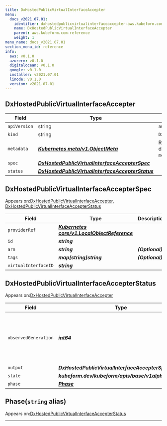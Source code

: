 ```yaml
---
title: DxHostedPublicVirtualInterfaceAccepter
menu:
  docs_v2021.07.01:
    identifier: dxhostedpublicvirtualinterfaceaccepter-aws.kubeform.com
    name: DxHostedPublicVirtualInterfaceAccepter
    parent: aws.kubeform.com-reference
    weight: 1
menu_name: docs_v2021.07.01
section_menu_id: reference
info:
  aws: v0.1.0
  azurerm: v0.1.0
  digitalocean: v0.1.0
  google: v0.1.0
  installer: v2021.07.01
  linode: v0.1.0
  version: v2021.07.01
---
```


## DxHostedPublicVirtualInterfaceAccepter
| Field | Type | Description |
| ------ | ----- | ----------- |
| `apiVersion` | string | `aws.kubeform.com/v1alpha1` |
|    `kind` | string | `DxHostedPublicVirtualInterfaceAccepter` |
| `metadata` | ***[Kubernetes meta/v1.ObjectMeta](https://v1-18.docs.kubernetes.io/docs/reference/generated/kubernetes-api/v1.18/#objectmeta-v1-meta)***|Refer to the Kubernetes API documentation for the fields of the `metadata` field.|
| `spec` | ***[DxHostedPublicVirtualInterfaceAccepterSpec](#dxhostedpublicvirtualinterfaceaccepterspec)***||
| `status` | ***[DxHostedPublicVirtualInterfaceAccepterStatus](#dxhostedpublicvirtualinterfaceaccepterstatus)***||
## DxHostedPublicVirtualInterfaceAccepterSpec

Appears on:[DxHostedPublicVirtualInterfaceAccepter](#dxhostedpublicvirtualinterfaceaccepter), [DxHostedPublicVirtualInterfaceAccepterStatus](#dxhostedpublicvirtualinterfaceaccepterstatus)

| Field | Type | Description |
| ------ | ----- | ----------- |
| `providerRef` | ***[Kubernetes core/v1.LocalObjectReference](https://v1-18.docs.kubernetes.io/docs/reference/generated/kubernetes-api/v1.18/#localobjectreference-v1-core)***||
| `id` | ***string***||
| `arn` | ***string***| ***(Optional)*** |
| `tags` | ***map[string]string***| ***(Optional)*** |
| `virtualInterfaceID` | ***string***||
## DxHostedPublicVirtualInterfaceAccepterStatus

Appears on:[DxHostedPublicVirtualInterfaceAccepter](#dxhostedpublicvirtualinterfaceaccepter)

| Field | Type | Description |
| ------ | ----- | ----------- |
| `observedGeneration` | ***int64***| ***(Optional)*** Resource generation, which is updated on mutation by the API Server.|
| `output` | ***[DxHostedPublicVirtualInterfaceAccepterSpec](#dxhostedpublicvirtualinterfaceaccepterspec)***| ***(Optional)*** |
| `state` | ***kubeform.dev/kubeform/apis/base/v1alpha1.State***| ***(Optional)*** |
| `phase` | ***[Phase](#phase)***| ***(Optional)*** |
## Phase(`string` alias)

Appears on:[DxHostedPublicVirtualInterfaceAccepterStatus](#dxhostedpublicvirtualinterfaceaccepterstatus)

---
